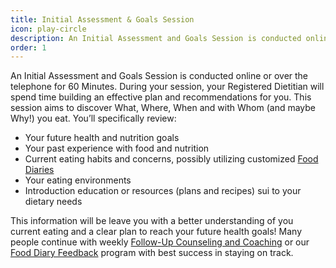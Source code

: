 ```yaml
---
title: Initial Assessment & Goals Session
icon: play-circle
description: An Initial Assessment and Goals Session is conducted online or over the telephone for 60 Minutes. During your session, your Registered Dietitian will build an effective plan and recommendations with you. This session aims to discover What, Where, When and with Whom (and maybe Why!) you eat.
order: 1
---
```


An Initial Assessment and Goals Session is conducted online or over the telephone for 60 Minutes. During your session, your Registered Dietitian will spend time building an effective plan and recommendations for you. This session aims to discover What, Where, When and with Whom (and maybe Why!) you eat. You’ll specifically review:

* Your future health and nutrition goals
* Your past experience with food and nutrition
* Current eating habits and concerns, possibly utilizing customized [Food Diaries](/services/diary/)
* Your eating environments
* Introduction education or resources (plans and recipes) sui to your dietary needs

This information will be leave you with a better understanding of you current eating and a clear plan to reach your future health goals! Many people continue with weekly [Follow-Up Counseling and Coaching](/services/followup/) or our [Food Diary Feedback](/services/diary/) program with best success in staying on track.

